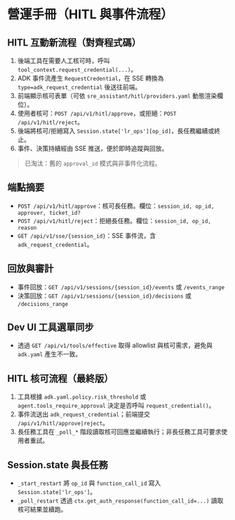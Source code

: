 
# 營運手冊（HITL 與事件流程）

## HITL 互動新流程（對齊程式碼）
1. 後端工具在需要人工核可時，呼叫 `tool_context.request_credential(...)`。
2. ADK 事件流產生 `RequestCredential`，在 SSE 轉換為 `type=adk_request_credential` 後送往前端。
3. 前端顯示核可表單（可依 `sre_assistant/hitl/providers.yaml` 動態渲染欄位）。
4. 使用者核可：`POST /api/v1/hitl/approve`，或拒絕：`POST /api/v1/hitl/reject`。
5. 後端將核可/拒絕寫入 `Session.state['lr_ops'][op_id]`，長任務繼續或終止。
6. 事件、決策持續經由 SSE 推送，便於即時追蹤與回放。

> 已淘汰：舊的 `approval_id` 模式與非事件化流程。

## 端點摘要
- `POST /api/v1/hitl/approve`：核可長任務。欄位：`session_id, op_id, approver, ticket_id?`  
- `POST /api/v1/hitl/reject`：拒絕長任務。欄位：`session_id, op_id, reason`  
- `GET /api/v1/sse/{session_id}`：SSE 事件流，含 `adk_request_credential`。

## 回放與審計
- 事件回放：`GET /api/v1/sessions/{session_id}/events` 或 `/events_range`  
- 決策回放：`GET /api/v1/sessions/{session_id}/decisions` 或 `/decisions_range`

## Dev UI 工具選單同步
- 透過 `GET /api/v1/tools/effective` 取得 allowlist 與核可需求，避免與 `adk.yaml` 產生不一致。


## HITL 核可流程（最終版）
1. 工具根據 `adk.yaml.policy.risk_threshold` 或 `agent.tools_require_approval` 決定是否呼叫 `request_credential()`。
2. 事件流送出 `adk_request_credential`；前端提交 `/api/v1/hitl/approve|reject`。
3. 長任務工具在 `_poll_*` 階段讀取核可回應並繼續執行；非長任務工具可要求使用者重試。


## Session.state 與長任務
- `_start_restart` 將 `op_id` 與 `function_call_id` 寫入 `Session.state['lr_ops']`。
- `_poll_restart` 透過 `ctx.get_auth_response(function_call_id=...)` 讀取核可結果並續跑。
